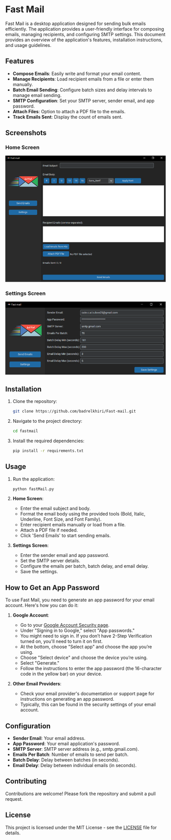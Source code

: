 # Fast Mail

Fast Mail is a desktop application designed for sending bulk emails efficiently. The application provides a user-friendly interface for composing emails, managing recipients, and configuring SMTP settings. This document provides an overview of the application's features, installation instructions, and usage guidelines.

## Features

- **Compose Emails**: Easily write and format your email content.
- **Manage Recipients**: Load recipient emails from a file or enter them manually.
- **Batch Email Sending**: Configure batch sizes and delay intervals to manage email sending.
- **SMTP Configuration**: Set your SMTP server, sender email, and app password.
- **Attach Files**: Option to attach a PDF file to the emails.
- **Track Emails Sent**: Display the count of emails sent.

## Screenshots

### Home Screen
![Home Screen](Screenshot/Home.png)

### Settings Screen
![Settings Screen](Screenshot/settings.png)

## Installation

1. Clone the repository:
    ```sh
    git clone https://github.com/badrelkhiri/Fast-mail.git
    ```
2. Navigate to the project directory:
    ```sh
    cd fastmail
    ```
3. Install the required dependencies:
    ```sh
    pip install -r requirements.txt
    ```

## Usage

1. Run the application:
    ```sh
    python fastMail.py
    ```
2. **Home Screen**: 
    - Enter the email subject and body.
    - Format the email body using the provided tools (Bold, Italic, Underline, Font Size, and Font Family).
    - Enter recipient emails manually or load from a file.
    - Attach a PDF file if needed.
    - Click 'Send Emails' to start sending emails.

3. **Settings Screen**: 
    - Enter the sender email and app password.
    - Set the SMTP server details.
    - Configure the emails per batch, batch delay, and email delay.
    - Save the settings.

## How to Get an App Password

To use Fast Mail, you need to generate an app password for your email account. Here's how you can do it:

1. **Google Account**:
    - Go to your [Google Account Security page](https://myaccount.google.com/security).
    - Under "Signing in to Google," select "App passwords."
    - You might need to sign in. If you don’t have 2-Step Verification turned on, you'll need to turn it on first.
    - At the bottom, choose "Select app" and choose the app you’re using.
    - Choose "Select device" and choose the device you’re using.
    - Select "Generate."
    - Follow the instructions to enter the app password (the 16-character code in the yellow bar) on your device.

2. **Other Email Providers**:
    - Check your email provider's documentation or support page for instructions on generating an app password.
    - Typically, this can be found in the security settings of your email account.

## Configuration

- **Sender Email**: Your email address.
- **App Password**: Your email application's password.
- **SMTP Server**: SMTP server address (e.g., smtp.gmail.com).
- **Emails Per Batch**: Number of emails to send per batch.
- **Batch Delay**: Delay between batches (in seconds).
- **Email Delay**: Delay between individual emails (in seconds).

## Contributing

Contributions are welcome! Please fork the repository and submit a pull request.

## License

This project is licensed under the MIT License - see the [LICENSE](LICENSE) file for details.
